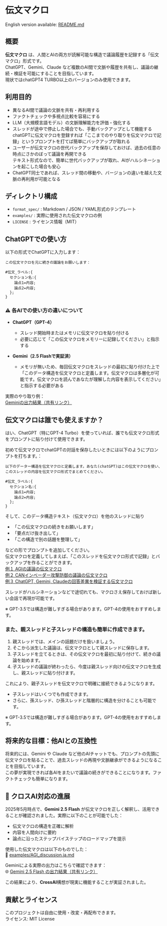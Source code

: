 # 伝文マクロ  

English version available: [README.md](./README.md)
  

## 概要
**伝文マクロ** は、人間とAIの両方が読解可能な構造で議論履歴を記録する「伝文マクロ」形式です。  
ChatGPT、Gemini、Claude など複数のAI間で文脈や履歴を共有し、議論の継続・検証を可能にすることを目指しています。  
現状ではchatGPT4 TURBO以上のバージョンのみ使用できます。

## 利用目的
- 異なるAI間で議論の文脈を共有・再利用する
- ファクトチェックや多視点比較を容易にする
- LLM（大規模言語モデル）の文脈理解能力を評価・強化する
- スレッドが途中で停止した場合でも、手動バックアップとして機能する  
    chatGPTに伝文マクロを登録すれば「ここまでのやり取りを伝文マクロで記録」というプロンプトを打てば簡単にバックアップが取れる  
- ユーザーが伝文マクロの世代バックアップを保存しておけば、過去の任意の時点にさかのぼって議論を再開できる  
  テキスト形式なので、簡単に世代バックアップが取れ、AIがハルシネーションを起こした場合も安心
- ChatGPT同士であれば、スレッド間の移動や、バージョンの違いを越えた文脈の再利用が可能となる

## ディレクトリ構成
- `format_spec/` : Markdown / JSON / YAML形式のテンプレート
- `examples/` : 実際に使用された伝文マクロの例
- `LICENSE` : ライセンス情報（MIT）

## ChatGPTでの使い方
以下の形式でChatGPTに入力します：
~~~
この伝文マクロを元に続きの議論をお願いします：

#伝文_ラベル:{
  セクション名:{
    論点1=内容;
    論点2=内容;
  };
}
~~~
### ⚠️ 各AIでの使い方の違いについて

- **ChatGPT（GPT-4）**  
  - スレッド開始時またはメモリに伝文マクロを貼り付ける  
  - 必要に応じて「この伝文マクロをメモリーに記録してください」と指示する  

- **Gemini（2.5 Flashで実証済）**  
  - メモリが無いため、毎回伝文マクロをスレッドの最初に貼り付けた上で「このデータ構造を伝文マクロと定義します。伝文マクロは多層化が可能です。伝文マクロを読んであなたが理解した内容を表示してください」と指示する必要がある  

実際のやり取り例：  
[Geminiの出力結果（共有リンク）](https://g.co/gemini/share/ce95067b8c52)

## 伝文マクロは誰でも使えますか？

はい、ChatGPT（特にGPT-4 Turbo）を使っていれば、誰でも伝文マクロ形式をプロンプトに貼り付けて使用できます。

初めて伝文マクロでchatGPTの対話を保存したいときには以下のようにプロンプトを打ちます。：

~~~
以下のデーター構造を伝文マクロと定義します。あなた(chatGPT)はこの伝文マクロを使い、このスレッドの内容を伝文マクロ形式でまとめてください。

#伝文_ラベル:{
  セクション名:{
    論点1=内容;
    論点2=内容;
  };
}
~~~

そして、このデータ構造テキスト（伝文マクロ）を他のスレッドに貼り

- 「この伝文マクロの続きをお願いします」
- 「要点だけ抜き出して」
- 「この構造で別の話題を整理して」

などの形でプロンプトを追加してください。  
伝文マクロを定義してしまえば、「このスレッドを伝文マクロ形式で記録」とバックアップを作ることができます。  
[例１ AGIの議論の伝文マクロ](./examples/AGI_discussion.ja.md)  
[例２ CANインベーダー攻撃防御の議論の伝文マクロ](./examples/canbus_security.ja.md)  
[例３ ChatGPT, Gemini, Claudeの回答差異を検証する伝文マクロ](./examples/factcheck_example.ja.md)  

スレッドがハルシネーションなどで途切れても、マクロさえ保存しておけば新しい会話で再現が可能です。  


※ GPT-3.5では構造が難しすぎる場合があります。GPT-4の使用をおすすめします。

### また、親スレッドと子スレッドの構造も簡単に作成できます。

1. 親スレッドでは、メインの話題だけを扱いましょう。
2. そこから派生した議論は、伝文マクロとして親スレッドに保存します。
3. 子スレッドを立てるときは、その伝文マクロを最初に貼り付けて、続きの議論を始めます。
4. 子スレッドの議論が終わったら、今度は親スレッド向けの伝文マクロを生成し、親スレッドに貼り付けます。

これにより、親子スレッドを伝文マクロで明確に接続できるようになります。

- 子スレッドはいくつでも作成できます。
- さらに、孫スレッド、ひ孫スレッドと階層的に構造を分けることも可能です。


※ GPT-3.5では構造が難しすぎる場合があります。GPT-4の使用をおすすめします。

  
## 将来的な目標：他AIとの互換性
将来的には、Gemini や Claude など他のAIチャットでも、プロンプトの先頭に伝文マクロを貼ることで、過去スレッドの再現や文脈継承ができるようになることを目指しています。  
この夢が実現できれば各AIをまたいで議論の続きができることになります。ファクトチェックも簡単になります。  

## 🚀 クロスAI対応の進展

2025年5月時点で、**Gemini 2.5 Flash** が伝文マクロを正しく解釈し、活用できることが確認されました。実際に以下のことが可能でした：

- 伝文マクロの構造を正確に解析
- 内容を人間向けに要約
- 論点に沿ったステップバイステップのロードマップを提示

使用した伝文マクロは以下のものでした：  
📄 [examples/AGI_discussion.ja.md](./examples/AGI_discussion.ja.md)

Geminiによる実際の出力はこちらで確認できます：  
🌐 [Gemini 2.5 Flash の出力結果（共有リンク）](https://g.co/gemini/share/ce95067b8c52)

この結果により、**CrossAI**構想が現実に機能することが実証されました。



## 貢献とライセンス
このプロジェクトは自由に使用・改変・再配布できます。  
ライセンス: MIT License
